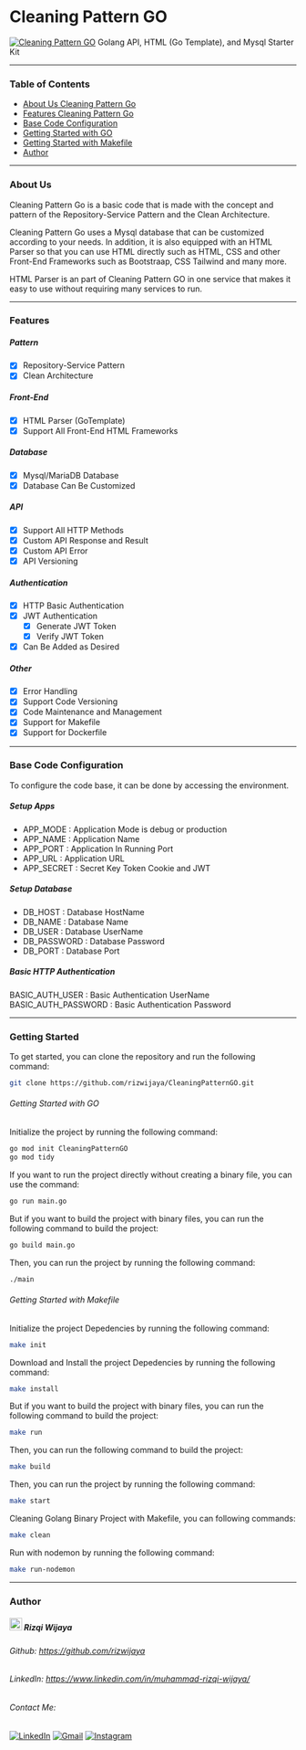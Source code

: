 # Cleaning Pattern GO
[![Cleaning Pattern GO](https://github.com/rizwijaya/CleaningPatternGO/actions/workflows/go.yml/badge.svg)](https://github.com/rizwijaya/CleaningPatternGO/actions/workflows/go.yml)  Golang API, HTML (Go Template), and Mysql Starter Kit

---
### Table of Contents
- [About Us Cleaning Pattern Go](#about-us)
- [Features Cleaning Pattern Go](#features)
- [Base Code Configuration](#base-code-configuration)
- [Getting Started with GO](#getting-started-with-go)
- [Getting Started with Makefile](#getting-started-with-makefile)
- [Author](#author)

---

### About Us
Cleaning Pattern Go is a basic code that is made with the concept and pattern of the Repository-Service Pattern and the Clean Architecture.

Cleaning Pattern Go uses a Mysql database that can be customized according to your needs. In addition, it is also equipped with an HTML Parser so that you can use HTML directly such as HTML, CSS and other Front-End Frameworks such as Bootstraap, CSS Tailwind and many more.

HTML Parser is an part of Cleaning Pattern GO in one service that makes it easy to use without requiring many services to run.

---
### Features
##### Pattern
- [x] Repository-Service Pattern
- [x] Clean Architecture
##### Front-End
- [x] HTML Parser (GoTemplate)
- [x] Support All Front-End HTML Frameworks 
##### Database
- [x] Mysql/MariaDB Database
- [x] Database Can Be Customized
##### API
- [x] Support All HTTP Methods  
- [x] Custom API Response and Result
- [x] Custom API Error
- [x] API Versioning

##### Authentication
- [x] HTTP Basic Authentication
- [x] JWT Authentication
    - [x] Generate JWT Token
    - [x] Verify JWT Token
- [x] Can Be Added as Desired

##### Other
- [x] Error Handling
- [x] Support Code Versioning
- [x] Code Maintenance and Management
- [x] Support for Makefile
- [x] Support for Dockerfile
---

### Base Code Configuration
To configure the code base, it can be done by accessing the environment.
##### Setup Apps
- APP_MODE : Application Mode is debug or production 
- APP_NAME : Application Name
- APP_PORT : Application In Running Port
- APP_URL  : Application URL
- APP_SECRET : Secret Key Token Cookie and JWT
##### Setup Database
- DB_HOST : Database HostName
- DB_NAME : Database Name
- DB_USER : Database UserName
- DB_PASSWORD : Database Password
- DB_PORT : Database Port

##### Basic HTTP Authentication
BASIC_AUTH_USER : Basic Authentication UserName
BASIC_AUTH_PASSWORD : Basic Authentication Password

---
### Getting Started

To get started, you can clone the repository and run the following command:

```bash
git clone https://github.com/rizwijaya/CleaningPatternGO.git
```
###### Getting Started with GO
Initialize the project by running the following command:

```bash
go mod init CleaningPatternGO
go mod tidy
```

If you want to run the project directly without creating a binary file, you can use the command:

```bash
go run main.go
```
But if you want to build the project with binary files, you can run the following command to build the project:

```bash
go build main.go
```
Then, you can run the project by running the following command:

```bash
./main
```

###### Getting Started with Makefile
Initialize the project Depedencies by running the following command:

```bash
make init
```
Download and Install the project Depedencies by running the following command:

```bash
make install
```

But if you want to build the project with binary files, you can run the following command to build the project:

```bash
make run
```

Then, you can run the following command to build the project:

```bash
make build
```
Then, you can run the project by running the following command:

```bash
make start
```

Cleaning Golang Binary Project with Makefile, you can following commands:

```bash
make clean
```

Run with nodemon by running the following command:

```bash
make run-nodemon
```

---
### Author 
##### <img src="https://github.com/rizwijaya/rizwijaya/blob/main/Assets/Developer.gif" height="22px"> Rizqi Wijaya 
###### Github: https://github.com/rizwijaya
###### LinkedIn: https://www.linkedin.com/in/muhammad-rizqi-wijaya/
###### Contact Me:
<p>
    <a href="https://www.linkedin.com/in/muhammad-rizqi-wijaya" target="_blank"><img alt="LinkedIn" src="https://img.shields.io/badge/linkedin-%230077B5.svg?&style=for-the-badge&logo=linkedin&logoColor=white" /></a> 
    <a href="mailto:rizwijaya241@gmail.com" target="_blank"><img alt="Gmail" src="https://img.shields.io/badge/gmail-D14836?&style=for-the-badge&logo=gmail&logoColor=white" /></a>  
    <a href="https://www.instagram.com/rizwijaya21" target="_blank"><img alt="Instagram" src="https://img.shields.io/badge/instagram-%23E4405F.svg?&style=for-the-badge&logo=instagram&logoColor=white" /></a>  
</p>